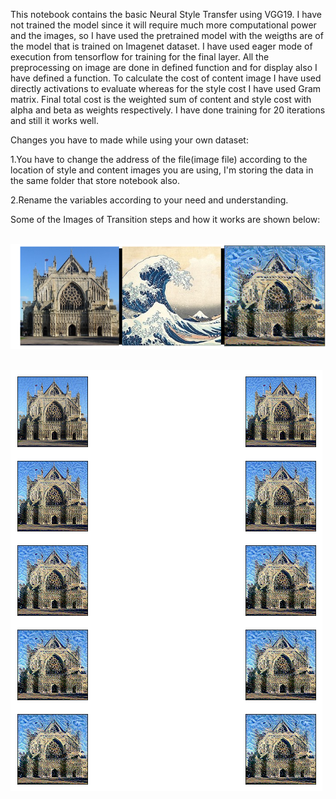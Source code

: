 This notebook contains the basic Neural Style Transfer using VGG19. I have not trained the model since it will require much more computational power and the images, so I have used the pretrained model with the weigths are of the model that is trained on Imagenet dataset. I have used eager mode of execution from tensorflow for training for the final layer. All the preprocessing on image are done in defined function and for display also I have defined a function. To calculate the cost of content image I have used directly activations to evaluate whereas for the style cost I have used Gram matrix. Final total cost is the weighted sum of content and style cost with alpha and beta as weights respectively. I have done training for 20 iterations and still it works well.

Changes you have to made while using your own dataset:

1.You have to change the address of the file(image file) according to the location of style and content images  you are using, I'm storing the data in the same folder that store notebook also.

2.Rename the variables according to your need and understanding.

Some of the Images of Transition steps and how it works are shown below:

&nbsp; &nbsp; &nbsp; &nbsp; &nbsp; &nbsp; &nbsp; &nbsp; &nbsp; &nbsp; &nbsp; &nbsp; ![Example](https://github.com/Daksh-Singh/Basic_Projects/blob/master/Neural%20Style%20Transfer%20with%20Tensorflow/example.png)


&nbsp; &nbsp; &nbsp; &nbsp; &nbsp; &nbsp; &nbsp; &nbsp; &nbsp; &nbsp; &nbsp; &nbsp; &nbsp; &nbsp; &nbsp; &nbsp; &nbsp; &nbsp; &nbsp; &nbsp; &nbsp; &nbsp; &nbsp; &nbsp; ![Intermediate](https://github.com/Daksh-Singh/Basic_Projects/blob/master/Neural%20Style%20Transfer%20with%20Tensorflow/intermediate.png)


